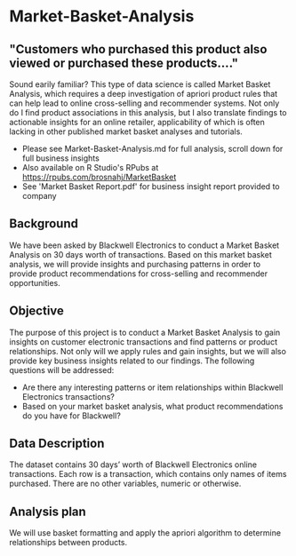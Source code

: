 # Market-Basket-Analysis
## "Customers who purchased this product also viewed or purchased these products...." 
Sound earily familiar? This type of data science is called Market Basket Analysis, which requires a deep investigation of apriori product rules that can help lead to online cross-selling and recommender systems. Not only do I find product associations in this analysis, but I also translate findings to actionable insights for an online retailer, applicability of which is often lacking in other published market basket analyses and tutorials.
* Please see Market-Basket-Analysis.md for full analysis, scroll down for full business insights
* Also available on R Studio's RPubs at https://rpubs.com/brosnahj/MarketBasket
* See 'Market Basket Report.pdf' for business insight report provided to company

## Background
We have been asked by Blackwell Electronics to conduct a Market Basket Analysis on 30 days worth of transactions. Based on this market basket analysis, we will provide insights and purchasing patterns in order to provide product recommendations for cross-selling and recommender opportunities.

## Objective
The purpose of this project is to conduct a Market Basket Analysis to gain insights on customer electronic transactions and find patterns or product relationships. Not only will we apply rules and gain insights, but we will also provide key business insights related to our findings. The following questions will be addressed:
* Are there any interesting patterns or item relationships within Blackwell Electronics transactions?
* Based on your market basket analysis, what product recommendations do you have for Blackwell?

## Data Description
The dataset contains 30 days’ worth of Blackwell Electronics online transactions. Each row is a transaction, which contains only names of items purchased. There are no other variables, numeric or otherwise.

## Analysis plan
We will use basket formatting and apply the apriori algorithm to determine relationships between products.
